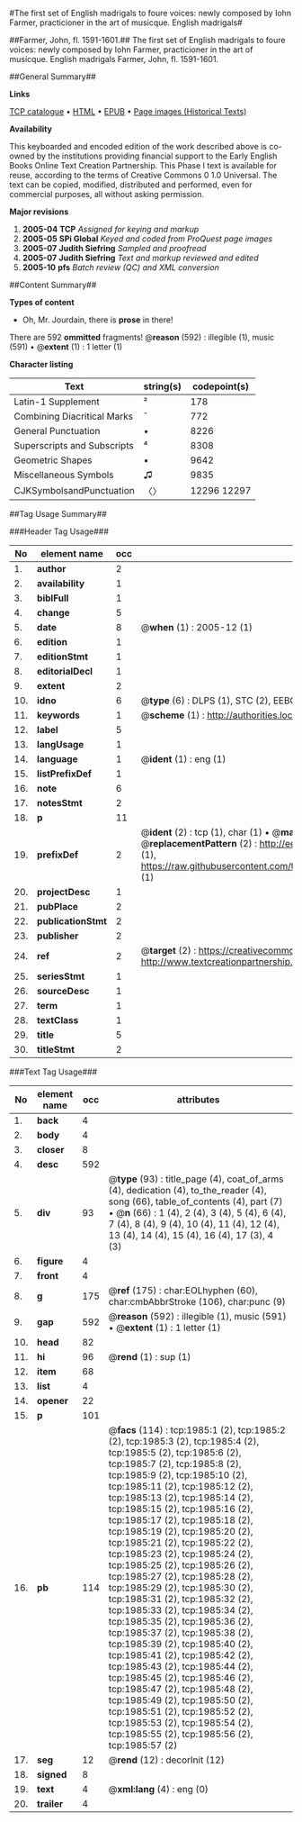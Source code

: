 #The first set of English madrigals to foure voices: newly composed by Iohn Farmer, practicioner in the art of musicque. English madrigals#

##Farmer, John, fl. 1591-1601.##
The first set of English madrigals to foure voices: newly composed by Iohn Farmer, practicioner in the art of musicque.
English madrigals
Farmer, John, fl. 1591-1601.

##General Summary##

**Links**

[TCP catalogue](http://www.ota.ox.ac.uk/tcp/)  • 
[HTML](http://tei.it.ox.ac.uk/tcp/Texts-HTML/free/A00/A00562.html)  • 
[EPUB](http://tei.it.ox.ac.uk/tcp/Texts-EPUB/free/A00/A00562.epub) • 
[Page images (Historical Texts)](https://data.historicaltexts.jisc.ac.uk/view?pubId=eebo-99837648e&pageId=eebo-99837648e-1985-1)

**Availability**

This keyboarded and encoded edition of the
	       work described above is co-owned by the institutions
	       providing financial support to the Early English Books
	       Online Text Creation Partnership. This Phase I text is
	       available for reuse, according to the terms of Creative
	       Commons 0 1.0 Universal. The text can be copied,
	       modified, distributed and performed, even for
	       commercial purposes, all without asking permission.

**Major revisions**

1. __2005-04__ __TCP__ *Assigned for keying and markup*
1. __2005-05__ __SPi Global__ *Keyed and coded from ProQuest page images*
1. __2005-07__ __Judith Siefring__ *Sampled and proofread*
1. __2005-07__ __Judith Siefring__ *Text and markup reviewed and edited*
1. __2005-10__ __pfs__ *Batch review (QC) and XML conversion*

##Content Summary##

**Types of content**

  * Oh, Mr. Jourdain, there is **prose** in there!

There are 592 **ommitted** fragments! 
 @__reason__ (592) : illegible (1), music (591)  •  @__extent__ (1) : 1 letter (1)

**Character listing**


|Text|string(s)|codepoint(s)|
|---|---|---|
|Latin-1 Supplement|²|178|
|Combining             Diacritical Marks|̄|772|
|General Punctuation|•|8226|
|Superscripts             and Subscripts|⁴|8308|
|Geometric Shapes|▪|9642|
|Miscellaneous Symbols|♫|9835|
|CJKSymbolsandPunctuation|〈〉|12296 12297|

##Tag Usage Summary##

###Header Tag Usage###

|No|element name|occ|attributes|
|---|---|---|---|
|1.|__author__|2||
|2.|__availability__|1||
|3.|__biblFull__|1||
|4.|__change__|5||
|5.|__date__|8| @__when__ (1) : 2005-12 (1)|
|6.|__edition__|1||
|7.|__editionStmt__|1||
|8.|__editorialDecl__|1||
|9.|__extent__|2||
|10.|__idno__|6| @__type__ (6) : DLPS (1), STC (2), EEBO-CITATION (1), PROQUEST (1), VID (1)|
|11.|__keywords__|1| @__scheme__ (1) : http://authorities.loc.gov/ (1)|
|12.|__label__|5||
|13.|__langUsage__|1||
|14.|__language__|1| @__ident__ (1) : eng (1)|
|15.|__listPrefixDef__|1||
|16.|__note__|6||
|17.|__notesStmt__|2||
|18.|__p__|11||
|19.|__prefixDef__|2| @__ident__ (2) : tcp (1), char (1)  •  @__matchPattern__ (2) : ([0-9\-]+):([0-9IVX]+) (1), (.+) (1)  •  @__replacementPattern__ (2) : http://eebo.chadwyck.com/downloadtiff?vid=$1&page=$2 (1), https://raw.githubusercontent.com/textcreationpartnership/Texts/master/tcpchars.xml#$1 (1)|
|20.|__projectDesc__|1||
|21.|__pubPlace__|2||
|22.|__publicationStmt__|2||
|23.|__publisher__|2||
|24.|__ref__|2| @__target__ (2) : https://creativecommons.org/publicdomain/zero/1.0/ (1), http://www.textcreationpartnership.org/docs/. (1)|
|25.|__seriesStmt__|1||
|26.|__sourceDesc__|1||
|27.|__term__|1||
|28.|__textClass__|1||
|29.|__title__|5||
|30.|__titleStmt__|2||


###Text Tag Usage###

|No|element name|occ|attributes|
|---|---|---|---|
|1.|__back__|4||
|2.|__body__|4||
|3.|__closer__|8||
|4.|__desc__|592||
|5.|__div__|93| @__type__ (93) : title_page (4), coat_of_arms (4), dedication (4), to_the_reader (4), song (66), table_of_contents (4), part (7)  •  @__n__ (66) : 1 (4), 2 (4), 3 (4), 5 (4), 6 (4), 7 (4), 8 (4), 9 (4), 10 (4), 11 (4), 12 (4), 13 (4), 14 (4), 15 (4), 16 (4), 17 (3), 4 (3)|
|6.|__figure__|4||
|7.|__front__|4||
|8.|__g__|175| @__ref__ (175) : char:EOLhyphen (60), char:cmbAbbrStroke (106), char:punc (9)|
|9.|__gap__|592| @__reason__ (592) : illegible (1), music (591)  •  @__extent__ (1) : 1 letter (1)|
|10.|__head__|82||
|11.|__hi__|96| @__rend__ (1) : sup (1)|
|12.|__item__|68||
|13.|__list__|4||
|14.|__opener__|22||
|15.|__p__|101||
|16.|__pb__|114| @__facs__ (114) : tcp:1985:1 (2), tcp:1985:2 (2), tcp:1985:3 (2), tcp:1985:4 (2), tcp:1985:5 (2), tcp:1985:6 (2), tcp:1985:7 (2), tcp:1985:8 (2), tcp:1985:9 (2), tcp:1985:10 (2), tcp:1985:11 (2), tcp:1985:12 (2), tcp:1985:13 (2), tcp:1985:14 (2), tcp:1985:15 (2), tcp:1985:16 (2), tcp:1985:17 (2), tcp:1985:18 (2), tcp:1985:19 (2), tcp:1985:20 (2), tcp:1985:21 (2), tcp:1985:22 (2), tcp:1985:23 (2), tcp:1985:24 (2), tcp:1985:25 (2), tcp:1985:26 (2), tcp:1985:27 (2), tcp:1985:28 (2), tcp:1985:29 (2), tcp:1985:30 (2), tcp:1985:31 (2), tcp:1985:32 (2), tcp:1985:33 (2), tcp:1985:34 (2), tcp:1985:35 (2), tcp:1985:36 (2), tcp:1985:37 (2), tcp:1985:38 (2), tcp:1985:39 (2), tcp:1985:40 (2), tcp:1985:41 (2), tcp:1985:42 (2), tcp:1985:43 (2), tcp:1985:44 (2), tcp:1985:45 (2), tcp:1985:46 (2), tcp:1985:47 (2), tcp:1985:48 (2), tcp:1985:49 (2), tcp:1985:50 (2), tcp:1985:51 (2), tcp:1985:52 (2), tcp:1985:53 (2), tcp:1985:54 (2), tcp:1985:55 (2), tcp:1985:56 (2), tcp:1985:57 (2)|
|17.|__seg__|12| @__rend__ (12) : decorInit (12)|
|18.|__signed__|8||
|19.|__text__|4| @__xml:lang__ (4) : eng (0)|
|20.|__trailer__|4||
